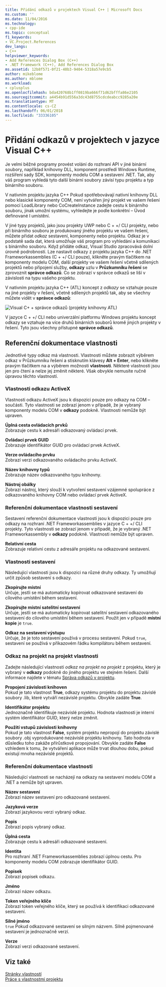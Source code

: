 ```yaml
---
title: Přidání odkazů v projektech Visual C++ | Microsoft Docs
ms.custom: ''
ms.date: 11/04/2016
ms.technology:
- cpp-ide
ms.topic: conceptual
f1_keywords:
- VC.Project.References
dev_langs:
- C++
helpviewer_keywords:
- Add References Dialog Box (C++)
- .NET Framework (C++), Add References Dialog Box
ms.assetid: 12b8f571-0f21-40b3-9404-5318a57e9cb5
author: mikeblome
ms.author: mblome
ms.workload:
- cplusplus
ms.openlocfilehash: bda420768b1ff0819ba666f71d62bfffa86e2105
ms.sourcegitcommit: a4454b91d556a3dc43d8755cdcdeabcc9285a20e
ms.translationtype: MT
ms.contentlocale: cs-CZ
ms.lasthandoff: 06/01/2018
ms.locfileid: "33336105"
---
```

# <a name="adding-references-in-visual-c-projects"></a>Přidání odkazů v projektech v jazyce Visual C++
Je velmi běžné programy provést volání do rozhraní API v jiné binární soubory, například knihovny DLL, komponent prostředí Windows Runtime, rozšíření sady SDK, komponenty modelu COM a sestavení .NET. Tak, aby váš program vyhledá tyto další binární soubory závisí typu projektu a typ binárního souboru.  
  
 V nativním projektu jazyka C++ Pokud spotřebovávají nativní knihovny DLL nebo klasické komponenty COM, není vytvářen jiný projekt ve vašem řešení pomocí LoadLibrary nebo CoCreateInstance zadejte cestu k binárního souboru, jinak umožní systému, vyhledejte je podle konkrétní – Úvod definované l umístění.  
  
 V jiné typy projektů, jako jsou projekty UWP nebo C + +/ CLI projekty, nebo při binárního souboru je produkovaný jiného projektu ve vašem řešení, můžete přidat *odkaz* sestavení, komponenty nebo projektu.   Odkaz je v podstatě sada dat, která umožňuje váš program pro vyhledání a komunikaci s binárního souboru.       Když přidáte odkaz, Visual Studio zpracovává dolní úrovně podrobností. Lze nastavit odkazy z projektu jazyka C++ do .NET Frameworkassemblies (C + +/ CLI pouze), klikněte pravým tlačítkem na komponenty modelu COM, další projekty ve vašem řešení včetně sdílených projektů nebo připojení služby, **odkazy** uzlu v **Průzkumníku řešení** se zprovoznit **správce odkazů**. Co se zobrazí v správce odkazů se liší v závislosti na typu vašeho projektu.  
  
 V nativním projektu jazyka C++ (ATL) koncept z *odkazy* se vztahuje pouze na jiné projekty v řešení, včetně sdílených projektů tak, aby se všechny můžete vidět v **správce odkazů**:  
  
 ![Visual C&#43; &#43; správce odkazů &#40;projekty knihovny ATL&#41;](../ide/media/visual-c---reference-manager--atl-projects-.png "správce odkazů Visual C++ (projekty knihovny ATL)")  
  
 V jazyce C + +/ CLI nebo univerzální platformu Windows projektu koncept odkazy se vztahuje na více druhů binárních souborů kromě jiných projekty v řešení.  Tyto jsou všechny přístupné **správce odkazů**.
  
## <a name="reference-properties"></a>Referenční dokumentace vlastnosti  
 Jednotlivé typy odkaz má vlastnosti. Vlastnosti můžete zobrazit výběrem odkaz v Průzkumníku řešení a stisknutím klávesy **Alt + Enter**, nebo klikněte pravým tlačítkem na a výběrem možnosti **vlastnosti**. Některé vlastnosti jsou jen pro čtení a nelze jej změnit některé. Však obvykle nemusíte ručně úpravou těchto vlastností.  
  
### <a name="activex-reference-properties"></a>Vlastnosti odkazu ActiveX  
 Vlastnosti odkazu ActiveX jsou k dispozici pouze pro odkazy na COM – součásti. Tyto vlastnosti se zobrazí jenom v případě, že je vybraný komponenty modelu COM v **odkazy** podokně. Vlastnosti nemůže být upraven.  
  
 **Úplná cesta ovládacích prvků**  
 Zobrazuje cestu k adresáři odkazovaný ovládací prvek.  
  
 **Ovládací prvek GUID**  
 Zobrazuje identifikátor GUID pro ovládací prvek ActiveX.  
  
 **Verze ovládacího prvku**  
 Zobrazí verzi odkazovaného ovládacího prvku ActiveX.  
  
 **Název knihovny typů**  
 Zobrazuje název odkazovaného typu knihovny.  
  
 **Nástroj obálky**  
 Zobrazí nástroj, který slouží k vytvoření sestavení vzájemné spolupráce z odkazovaného knihovny COM nebo ovládací prvek ActiveX.  
  
### <a name="assembly-reference-properties"></a>Referenční dokumentace vlastnosti sestavení  
 Sestavení referenční dokumentace vlastnosti jsou k dispozici pouze pro odkazy na rozhraní .NET Frameworkassemblies v jazyce C + +/ CLI projekty. Tyto vlastnosti se zobrazí jenom v případě, že je vybraný .NET Frameworkassembly v **odkazy** podokně. Vlastnosti nemůže být upraven.  
  
 **Relativní cesta**  
 Zobrazuje relativní cestu z adresáře projektu na odkazované sestavení.  
  
### <a name="build-properties"></a>Vlastnosti sestavení  
 Následující vlastnosti jsou k dispozici na různé druhy odkazy. Ty umožňují určit způsob sestavení s odkazy.  
  
 **Zkopírujte místní**  
 Určuje, jestli se má automaticky kopírovat odkazované sestavení do cílového umístění během sestavení.  
  
 **Zkopírujte místní satelitní sestavení**  
 Určuje, jestli se má automaticky kopírovat satelitní sestavení odkazovaného sestavení do cílového umístění během sestavení. Použít jen v případě **místní kopie** je `true`.  
  
 **Odkaz na sestavení výstupu**  
 Určuje, že je toto sestavení používá v procesu sestavení. Pokud `true`, sestavení se používá v příkazovém řádku kompilátoru během sestavení.  
  
### <a name="project-to-project-reference-properties"></a>Odkaz na projekt na projekt vlastnosti  
 Zadejte následující vlastnosti *odkaz na projekt na projekt* z projektu, který je vybraný v **odkazy** podokně do jiného projektu ve stejném řešení. Další informace najdete v tématu [Správa odkazů v projektu](/visualstudio/ide/managing-references-in-a-project).  
  
 **Propojení závislosti knihoven**  
 Pokud je tato vlastnost **True**, odkazy systému projektu do projektu závislé soubory .lib, které vytváří nezávislé projektu. Obvykle zadáte **True**.  
  
 **Identifikátor projektu**  
 Jednoznačně identifikuje nezávislé projektu. Hodnota vlastnosti je interní systém identifikátor GUID, který nelze změnit.  
  
 **Použití vstupů závislosti knihovny**  
 Pokud je tato vlastnost **False**, systém projektu nepropojí do projektu závislé soubory .obj vyprodukované nezávislé projektu knihovny. Tato hodnota v důsledku toho zakáže přírůstkové propojování. Obvykle zadáte **False** vzhledem k tomu, že vytváření aplikace může trvat dlouhou dobu, pokud existují mnoha nezávislé projektů.  
  
### <a name="reference-properties"></a>Referenční dokumentace vlastnosti  
 Následující vlastnosti se nacházejí na odkazy na sestavení modelu COM a .NET a nemůže být upraven.  
  
 **Název sestavení**  
 Zobrazí název sestavení pro odkazované sestavení.  
  
 **Jazyková verze**  
 Zobrazí jazykovou verzi vybraný odkaz.  
  
 **Popis**  
 Zobrazí popis vybraný odkaz.  
  
 **Úplná cesta**  
 Zobrazuje cestu k adresáři odkazované sestavení.  
  
 **Identita**  
 Pro rozhraní .NET Frameworkassemblies zobrazí úplnou cestu. Pro komponenty modelu COM zobrazuje identifikátor GUID.  
  
 **Popisek**  
 Zobrazí popisek odkazu.  
  
 **Jméno**  
 Zobrazí název odkazu.  
  
 **Token veřejného klíče**  
 Zobrazí token veřejného klíče, který se používá k identifikaci odkazované sestavení.  
  
 **Silné jméno**  
 `true` Pokud odkazované sestavení se silným názvem. Silně pojmenované sestavení je jednoznačně verzí.  
  
 **Verze**  
 Zobrazí verzi odkazované sestavení.  
  
## <a name="see-also"></a>Viz také  
 [Stránky vlastností](../ide/property-pages-visual-cpp.md)   
 [Práce s vlastnostmi projektu](../ide/working-with-project-properties.md)